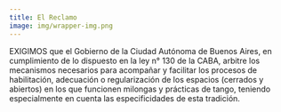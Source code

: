 ```yaml
---
title: El Reclamo
image: img/wrapper-img.png
---
```

EXIGIMOS que el Gobierno de la Ciudad Autónoma de Buenos Aires, en cumplimiento de lo dispuesto en la ley n° 130 de la CABA, arbitre los mecanismos necesarios para acompañar y facilitar los procesos de habilitación, adecuación o regularización de los espacios (cerrados y abiertos) en los que funcionen milongas y prácticas de tango, teniendo especialmente en cuenta las especificidades de esta tradición.
